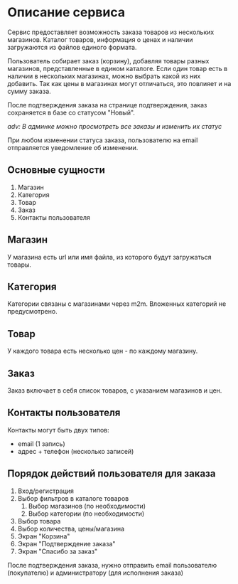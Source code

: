# Описание сервиса

Сервис предоставляет возможность заказа товаров из нескольких магазинов.
Каталог товаров, информация о ценах и наличии загружаются из файлов
единого формата.

Пользователь собирает заказ (корзину), добавляя товары разных магазинов,
представленные в едином каталоге. Если один товар есть в наличии 
в нескольких магазинах, можно выбрать какой из них добавить.
Так как цены в магазинах могут отличаться, это повлияет и на сумму
заказа.

После подтверждения заказа на странице подтверждения, заказ сохраняется
в базе со статусом "Новый".

*adv: В админке можно просмотреть все заказы и изменить их статус*

При любом изменении статуса заказа, пользователю на email отправляется
уведомление об изменении.

## Основные сущности

1. Магазин
2. Категория
3. Товар
4. Заказ
5. Контакты пользователя

## Магазин

У магазина есть url или имя файла, из которого будут загружаться товары.

## Категория

Категории связаны с магазинами через m2m.
Вложенных категорий не предусмотрено.

## Товар

У каждого товара есть несколько цен - по каждому магазину.

## Заказ

Заказ включает в себя список товаров, с указанием магазинов и цен.

## Контакты пользователя

Контакты могут быть двух типов:
* email (1 запись)
* адрес + телефон (несколько записей)

## Порядок действий пользователя для заказа

1. Вход/регистрация
2. Выбор фильтров в каталоге товаров
   1. Выбор магазинов (по необходимости)
   2. Выбор категории (по необходимости)
3. Выбор товара
4. Выбор количества, цены/магазина
5. Экран "Корзина"
6. Экран "Подтверждение заказа"
7. Экран "Спасибо за заказ"

После подтверждения заказа, нужно отправить email пользователю (покупателю)
и администратору (для исполнения заказа)
